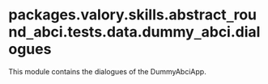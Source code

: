 <a id="packages.valory.skills.abstract_round_abci.tests.data.dummy_abci.dialogues"></a>

# packages.valory.skills.abstract`_`round`_`abci.tests.data.dummy`_`abci.dialogues

This module contains the dialogues of the DummyAbciApp.

